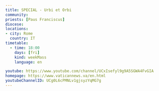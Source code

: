 ```yaml
---
title: SPECIAL - Urbi et Orbi
community:
priests: [Paus Franciscus]
diocese:
locations:
- city: Rome
  country: IT
timetable:
  - time: 18:00
    days: [fri]
    kind: weekMass
    language: en

youtube: https://www.youtube.com/channel/UCxIsefyl9g9A5SGWA4FvGIA
homepage: https://www.vaticannews.va/en.html
youtubeChannelID: UCg0L6cPMNLv1gjsyzYqMG7g
---
```


